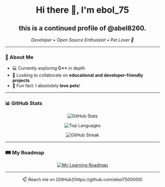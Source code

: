 <!-- Open Graph Image -->
<meta property="og:image" content="https://i.ibb.co/jR33T0w/abel8260-og-img.png" />

<h1 align="center">Hi there 👋, I'm ebol_75</h1>
<h2 align="center">this is a continued profile of @abel8260.</h2>
<p align="center">
  <em>Developer • Open Source Enthusiast • Pet Lover 🐾</em>
</p>

---

### 🌱 About Me

- 💻 Currently exploring **C++** in depth  
- 🤝 Looking to collaborate on **educational and developer-friendly projects**  
- 🐶 Fun fact: I absolutely **love pets**!  

---

### 📊 GitHub Stats

<p align="center">
  <img src="https://github-readme-stats.vercel.app/api?username=ebol7500000&theme=blue-green&show_icons=true&hide_border=true" alt="GitHub Stats"/>
</p>

<p align="center">
  <img src="https://github-readme-stats.vercel.app/api/top-langs/?username=ebol7500000&theme=blue-green&layout=compact&hide_border=true" alt="Top Languages"/>
</p>

<p align="center">
  <img src="https://github-readme-streak-stats.herokuapp.com/?user=ebol7500000&theme=calm&hide_border=true" alt="GitHub Streak"/>
</p>

---

### 🛤️ My Roadmap

<p align="center">
  <a href="https://roadmap.sh">
    <img src="https://roadmap.sh/card/tall/64e2cea2ced78d29353345ec?variant=dark" alt="My Learning Roadmap"/>
  </a>
</p>

---

<!-- Optionally add contact links or portfolio -->
<p align="center">
  📫 Reach me on [GitHub](https://github.com/ebol7500000)
</p>
